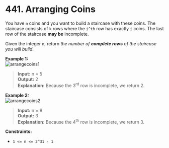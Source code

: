 # 441. Arranging Coins

You have `n` coins and you want to build a staircase with these coins. The staircase consists of `k` rows where the `i^th` row has exactly `i` coins. The last row of the staircase **may be** incomplete.

Given the integer `n`, return _the number of **complete rows** of the staircase you will build_.

**Example 1:**  
![arrangecoins1](https://assets.leetcode.com/uploads/2021/04/09/arrangecoins1-grid.jpg)  
> **Input:** n = 5  
> **Output:** 2  
> **Explanation:** Because the 3<sup>rd</sup> row is incomplete, we return 2.

**Example 2:**  
![arrangecoins2](https://assets.leetcode.com/uploads/2021/04/09/arrangecoins2-grid.jpg)  
> **Input:** n = 8  
> **Output:** 3  
> **Explanation:** Because the 4<sup>th</sup> row is incomplete, we return 3.

**Constraints:**
* `1 <= n <= 2^31 - 1`
